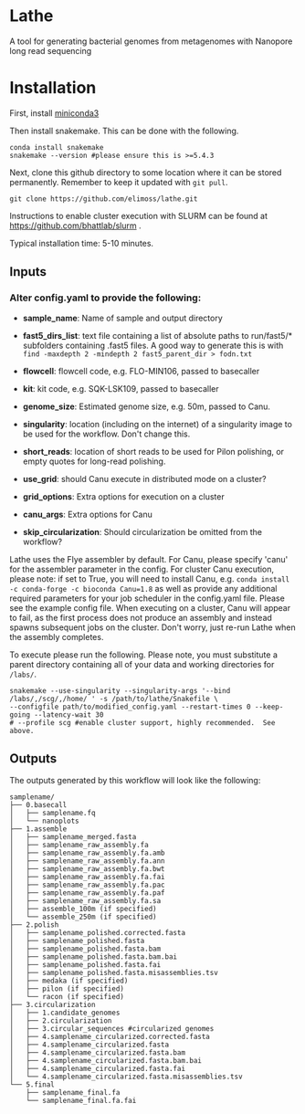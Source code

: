# Lathe

A tool for generating bacterial genomes from metagenomes with Nanopore long read sequencing

# Installation

First, install [miniconda3](https://conda.io/en/latest/miniconda.html)

Then install snakemake.  This can be done with the following.

```
conda install snakemake
snakemake --version #please ensure this is >=5.4.3
```

Next, clone this github directory to some location where it can be stored permanently.  Remember to keep it updated with `git pull`.

```
git clone https://github.com/elimoss/lathe.git
```

Instructions to enable cluster execution with SLURM can be found at https://github.com/bhattlab/slurm .

Typical installation time: 5-10 minutes. 


## Inputs
### Alter config.yaml to provide the following:
 * **sample_name**: Name of sample and output directory

 * **fast5_dirs_list**: text file containing a list of absolute paths to run/fast5/* subfolders containing .fast5 files.  A good way to generate this is with `find -maxdepth 2 -mindepth 2 fast5_parent_dir > fodn.txt`

 * **flowcell**: flowcell code, e.g. FLO-MIN106, passed to basecaller

 * **kit**: kit code, e.g. SQK-LSK109, passed to basecaller

 * **genome_size**: Estimated genome size, e.g. 50m, passed to Canu.

 * **singularity**: location (including on the internet) of a singularity image to be used for the workflow.  Don't change this.

 * **short_reads**: location of short reads to be used for Pilon polishing, or empty quotes for long-read polishing.

 * **use_grid**: should Canu execute in distributed mode on a cluster?

 * **grid_options**: Extra options for execution on a cluster

 * **canu_args**: Extra options for Canu

 * **skip_circularization**: Should circularization be omitted from the workflow?


Lathe uses the Flye assembler by default. For Canu, please specify 'canu' for the assembler parameter in the config. For cluster Canu execution, please note: if set to True, you will need to install Canu, e.g. `conda install -c conda-forge -c bioconda Canu=1.8` as well as provide any additional required parameters for your job scheduler in the config.yaml file.  Please see the example config file. When executing on a cluster, Canu will appear to fail, as the first process does not produce an assembly and instead spawns subsequent jobs on the cluster.  Don't worry, just re-run Lathe when the assembly completes.

To execute please run the following.  Please note, you must substitute a parent directory containing all of your data and working directories for `/labs/`.

```
snakemake --use-singularity --singularity-args '--bind /labs/,/scg/,/home/ ' -s /path/to/lathe/Snakefile \
--configfile path/to/modified_config.yaml --restart-times 0 --keep-going --latency-wait 30
# --profile scg #enable cluster support, highly recommended.  See above.
```

## Outputs

The outputs generated by this workflow will look like the following:

```
samplename/
├── 0.basecall
│   ├── samplename.fq
│   └── nanoplots
├── 1.assemble
│   ├── samplename_merged.fasta
│   ├── samplename_raw_assembly.fa
│   ├── samplename_raw_assembly.fa.amb
│   ├── samplename_raw_assembly.fa.ann
│   ├── samplename_raw_assembly.fa.bwt
│   ├── samplename_raw_assembly.fa.fai
│   ├── samplename_raw_assembly.fa.pac
│   ├── samplename_raw_assembly.fa.paf
│   ├── samplename_raw_assembly.fa.sa
│   ├── assemble_100m (if specified)
│   └── assemble_250m (if specified)
├── 2.polish
│   ├── samplename_polished.corrected.fasta
│   ├── samplename_polished.fasta
│   ├── samplename_polished.fasta.bam
│   ├── samplename_polished.fasta.bam.bai
│   ├── samplename_polished.fasta.fai
│   ├── samplename_polished.fasta.misassemblies.tsv
│   ├── medaka (if specified)
│   ├── pilon (if specified)
│   └── racon (if specified)
├── 3.circularization
│   ├── 1.candidate_genomes
│   ├── 2.circularization
│   ├── 3.circular_sequences #circularized genomes
│   ├── 4.samplename_circularized.corrected.fasta
│   ├── 4.samplename_circularized.fasta
│   ├── 4.samplename_circularized.fasta.bam
│   ├── 4.samplename_circularized.fasta.bam.bai
│   ├── 4.samplename_circularized.fasta.fai
│   └── 4.samplename_circularized.fasta.misassemblies.tsv
└── 5.final
    ├── samplename_final.fa
    └── samplename_final.fa.fai
```
